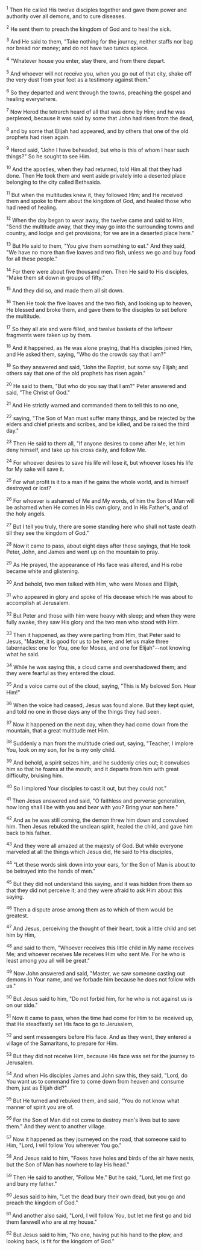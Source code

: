 <sup>1</sup> 
Then He called His twelve disciples together and gave them power and authority over all demons, and to cure diseases. 

<sup>2</sup> 
He sent them to preach the kingdom of God and to heal the sick. 

<sup>3</sup> 
And He said to them, "Take nothing for the journey, neither staffs nor bag nor bread nor money; and do not have two tunics apiece. 

<sup>4</sup> 
"Whatever house you enter, stay there, and from there depart. 

<sup>5</sup> 
And whoever will not receive you, when you go out of that city, shake off the very dust from your feet as a testimony against them." 

<sup>6</sup> 
So they departed and went through the towns, preaching the gospel and healing everywhere.

<sup>7</sup> 
Now Herod the tetrarch heard of all that was done by Him; and he was perplexed, because it was said by some that John had risen from the dead, 

<sup>8</sup> 
and by some that Elijah had appeared, and by others that one of the old prophets had risen again. 

<sup>9</sup> 
Herod said, "John I have beheaded, but who is this of whom I hear such things?" So he sought to see Him.

<sup>10</sup> 
And the apostles, when they had returned, told Him all that they had done. Then He took them and went aside privately into a deserted place belonging to the city called Bethsaida. 

<sup>11</sup> 
But when the multitudes knew it, they followed Him; and He received them and spoke to them about the kingdom of God, and healed those who had need of healing. 

<sup>12</sup> 
When the day began to wear away, the twelve came and said to Him, "Send the multitude away, that they may go into the surrounding towns and country, and lodge and get provisions; for we are in a deserted place here." 

<sup>13</sup> 
But He said to them, "You give them something to eat." And they said, "We have no more than five loaves and two fish, unless we go and buy food for all these people." 

<sup>14</sup> 
For there were about five thousand men. Then He said to His disciples, "Make them sit down in groups of fifty." 

<sup>15</sup> 
And they did so, and made them all sit down. 

<sup>16</sup> 
Then He took the five loaves and the two fish, and looking up to heaven, He blessed and broke them, and gave them to the disciples to set before the multitude. 

<sup>17</sup> 
So they all ate and were filled, and twelve baskets of the leftover fragments were taken up by them.

<sup>18</sup> 
And it happened, as He was alone praying, that His disciples joined Him, and He asked them, saying, "Who do the crowds say that I am?" 

<sup>19</sup> 
So they answered and said, "John the Baptist, but some say Elijah; and others say that one of the old prophets has risen again." 

<sup>20</sup> 
He said to them, "But who do you say that I am?" Peter answered and said, "The Christ of God." 

<sup>21</sup> 
And He strictly warned and commanded them to tell this to no one, 

<sup>22</sup> 
saying, "The Son of Man must suffer many things, and be rejected by the elders and chief priests and scribes, and be killed, and be raised the third day." 

<sup>23</sup> 
Then He said to them all, "If anyone desires to come after Me, let him deny himself, and take up his cross daily, and follow Me. 

<sup>24</sup> 
For whoever desires to save his life will lose it, but whoever loses his life for My sake will save it. 

<sup>25</sup> 
For what profit is it to a man if he gains the whole world, and is himself destroyed or lost? 

<sup>26</sup> 
For whoever is ashamed of Me and My words, of him the Son of Man will be ashamed when He comes in His own glory, and in His Father's, and of the holy angels. 

<sup>27</sup> 
But I tell you truly, there are some standing here who shall not taste death till they see the kingdom of God." 

<sup>28</sup> 
Now it came to pass, about eight days after these sayings, that He took Peter, John, and James and went up on the mountain to pray. 

<sup>29</sup> 
As He prayed, the appearance of His face was altered, and His robe became white and glistening. 

<sup>30</sup> 
And behold, two men talked with Him, who were Moses and Elijah, 

<sup>31</sup> 
who appeared in glory and spoke of His decease which He was about to accomplish at Jerusalem. 

<sup>32</sup> 
But Peter and those with him were heavy with sleep; and when they were fully awake, they saw His glory and the two men who stood with Him. 

<sup>33</sup> 
Then it happened, as they were parting from Him, that Peter said to Jesus, "Master, it is good for us to be here; and let us make three tabernacles: one for You, one for Moses, and one for Elijah"--not knowing what he said. 

<sup>34</sup> 
While he was saying this, a cloud came and overshadowed them; and they were fearful as they entered the cloud. 

<sup>35</sup> 
And a voice came out of the cloud, saying, "This is My beloved Son. Hear Him!" 

<sup>36</sup> 
When the voice had ceased, Jesus was found alone. But they kept quiet, and told no one in those days any of the things they had seen.

<sup>37</sup> 
Now it happened on the next day, when they had come down from the mountain, that a great multitude met Him. 

<sup>38</sup> 
Suddenly a man from the multitude cried out, saying, "Teacher, I implore You, look on my son, for he is my only child. 

<sup>39</sup> 
And behold, a spirit seizes him, and he suddenly cries out; it convulses him so that he foams at the mouth; and it departs from him with great difficulty, bruising him. 

<sup>40</sup> 
So I implored Your disciples to cast it out, but they could not." 

<sup>41</sup> 
Then Jesus answered and said, "O faithless and perverse generation, how long shall I be with you and bear with you? Bring your son here." 

<sup>42</sup> 
And as he was still coming, the demon threw him down and convulsed him. Then Jesus rebuked the unclean spirit, healed the child, and gave him back to his father.

<sup>43</sup> 
And they were all amazed at the majesty of God. But while everyone marveled at all the things which Jesus did, He said to His disciples, 

<sup>44</sup> 
"Let these words sink down into your ears, for the Son of Man is about to be betrayed into the hands of men." 

<sup>45</sup> 
But they did not understand this saying, and it was hidden from them so that they did not perceive it; and they were afraid to ask Him about this saying.

<sup>46</sup> 
Then a dispute arose among them as to which of them would be greatest. 

<sup>47</sup> 
And Jesus, perceiving the thought of their heart, took a little child and set him by Him, 

<sup>48</sup> 
and said to them, "Whoever receives this little child in My name receives Me; and whoever receives Me receives Him who sent Me. For he who is least among you all will be great." 

<sup>49</sup> 
Now John answered and said, "Master, we saw someone casting out demons in Your name, and we forbade him because he does not follow with us." 

<sup>50</sup> 
But Jesus said to him, "Do not forbid him, for he who is not against us is on our side." 

<sup>51</sup> 
Now it came to pass, when the time had come for Him to be received up, that He steadfastly set His face to go to Jerusalem, 

<sup>52</sup> 
and sent messengers before His face. And as they went, they entered a village of the Samaritans, to prepare for Him. 

<sup>53</sup> 
But they did not receive Him, because His face was set for the journey to Jerusalem. 

<sup>54</sup> 
And when His disciples James and John saw this, they said, "Lord, do You want us to command fire to come down from heaven and consume them, just as Elijah did?" 

<sup>55</sup> 
But He turned and rebuked them, and said, "You do not know what manner of spirit you are of. 

<sup>56</sup> 
For the Son of Man did not come to destroy men's lives but to save them." And they went to another village.

<sup>57</sup> 
Now it happened as they journeyed on the road, that someone said to Him, "Lord, I will follow You wherever You go." 

<sup>58</sup> 
And Jesus said to him, "Foxes have holes and birds of the air have nests, but the Son of Man has nowhere to lay His head." 

<sup>59</sup> 
Then He said to another, "Follow Me." But he said, "Lord, let me first go and bury my father." 

<sup>60</sup> 
Jesus said to him, "Let the dead bury their own dead, but you go and preach the kingdom of God." 

<sup>61</sup> 
And another also said, "Lord, I will follow You, but let me first go and bid them farewell who are at my house." 

<sup>62</sup> 
But Jesus said to him, "No one, having put his hand to the plow, and looking back, is fit for the kingdom of God."